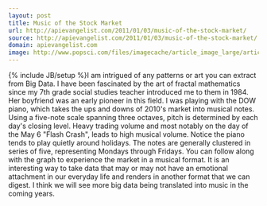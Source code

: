 ```yaml
---
layout: post
title: Music of the Stock Market
url: http://apievangelist.com/2011/01/03/music-of-the-stock-market/
source: http://apievangelist.com/2011/01/03/music-of-the-stock-market/
domain: apievangelist.com
image: http://www.popsci.com/files/imagecache/article_image_large/articles/Picture%202_25.png
---
```

{% include JB/setup %}I am intrigued of any patterns or art you can extract from Big Data.  I have been fascinated by the art of fractal mathematics since my 7th grade social studies teacher introduced me to them in 1984.  Her boyfriend was an early pioneer in this field.
I was playing with the DOW piano, which takes the ups and downs of 2010's market into musical notes. Using a five-note scale spanning three octaves, pitch is determined by each day's closing level.
Heavy trading volume and most notably on the day of the May 6 "Flash Crash", leads to high musical volume. Notice the piano tends to play quietly around holidays. The notes are generally clustered in series of five, representing Mondays through Fridays.  You can follow along with the graph to experience the market in a musical format.
It is an interesting way to take data that may or may not have an emotional attachment in our everyday life and renders in another format that we can digest.  I think we will see more big data being translated into music in the coming years.